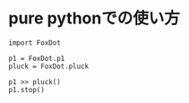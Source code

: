 # pure pythonでの使い方

```python3
import FoxDot

p1 = FoxDot.p1
pluck = FoxDot.pluck

p1 >> pluck()
p1.stop()
```
